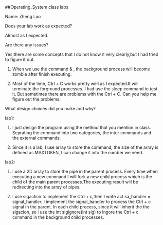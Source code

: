 ##Operating_System class labs

Name: Zheng Luo


Does your lab work as expected?

Almost as I expected.



Are there any issues?

Yes,there are some concepts that I do not know it very clearly,but I had tried to figure it out.

1. When we use the command & , the background process will become zombie after finish executing.

2. Most of the time, Ctrl + C works pretty well as I expected.It will terminate the forground processes. I had use the sleep command to test it. But sometimes there are problems with the Ctrl + C. Can you help me figure out the problems.



What design choices did you make and why?

lab1:

1. I just design the program using the method that you mention in class. Seprating the command into two categories, the inter commands and the external commands.

2. Since it is a lab, I use array to store the command, the size of the array is defined as MAXTOKEN, I can change it into the number we need.
     

lab2:

1. I use a 2D array to store the pipe in the parent process. Every time when executing a new command I will fork a new child process which is the child of the main parent processes.The executing result will be redirecting into the array of pipes. 

2. I use sigaction to implement the Ctrl + c,then I write act.sa_handler = signal_handler. I implement the signal_handler to process the Ctrl + c signal in the parent.
In each child process, since it will inherit the the sigacion, so I use the int sigignore(int sig) to ingore the Ctrl + c command in the background child processes.

